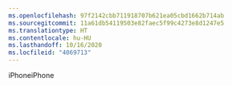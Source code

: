 ```yaml
---
ms.openlocfilehash: 97f2142cbb711918707b621ea05cbd1662b714ab
ms.sourcegitcommit: 11a61db54119503e82faec5f99c4273e8d1247e5
ms.translationtype: HT
ms.contentlocale: hu-HU
ms.lasthandoff: 10/16/2020
ms.locfileid: "4069713"
---
```

<span data-ttu-id="74dfb-101">iPhone</span><span class="sxs-lookup"><span data-stu-id="74dfb-101">iPhone</span></span>